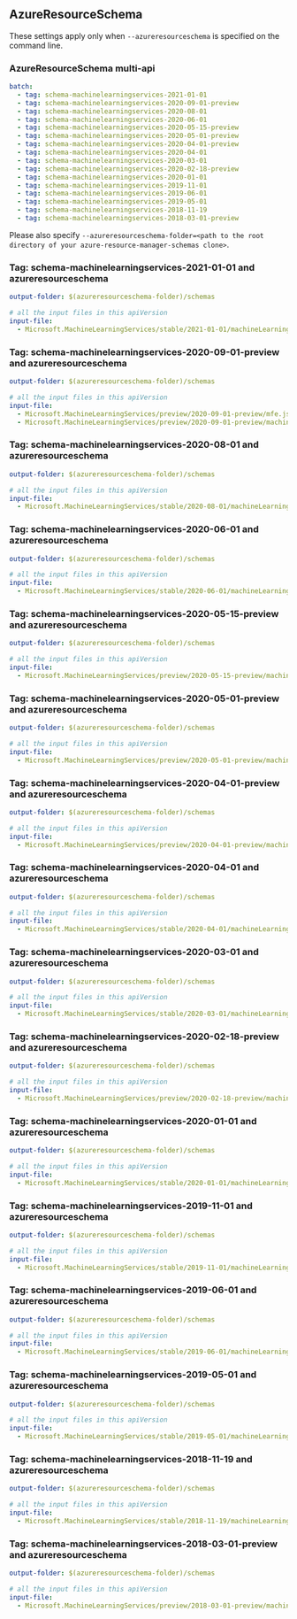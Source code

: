 ## AzureResourceSchema

These settings apply only when `--azureresourceschema` is specified on the command line.

### AzureResourceSchema multi-api

``` yaml $(azureresourceschema) && $(multiapi)
batch:
  - tag: schema-machinelearningservices-2021-01-01
  - tag: schema-machinelearningservices-2020-09-01-preview
  - tag: schema-machinelearningservices-2020-08-01
  - tag: schema-machinelearningservices-2020-06-01
  - tag: schema-machinelearningservices-2020-05-15-preview
  - tag: schema-machinelearningservices-2020-05-01-preview
  - tag: schema-machinelearningservices-2020-04-01-preview
  - tag: schema-machinelearningservices-2020-04-01
  - tag: schema-machinelearningservices-2020-03-01
  - tag: schema-machinelearningservices-2020-02-18-preview
  - tag: schema-machinelearningservices-2020-01-01
  - tag: schema-machinelearningservices-2019-11-01
  - tag: schema-machinelearningservices-2019-06-01
  - tag: schema-machinelearningservices-2019-05-01
  - tag: schema-machinelearningservices-2018-11-19
  - tag: schema-machinelearningservices-2018-03-01-preview

```

Please also specify `--azureresourceschema-folder=<path to the root directory of your azure-resource-manager-schemas clone>`.

### Tag: schema-machinelearningservices-2021-01-01 and azureresourceschema

``` yaml $(tag) == 'schema-machinelearningservices-2021-01-01' && $(azureresourceschema)
output-folder: $(azureresourceschema-folder)/schemas

# all the input files in this apiVersion
input-file:
  - Microsoft.MachineLearningServices/stable/2021-01-01/machineLearningServices.json

```

### Tag: schema-machinelearningservices-2020-09-01-preview and azureresourceschema

``` yaml $(tag) == 'schema-machinelearningservices-2020-09-01-preview' && $(azureresourceschema)
output-folder: $(azureresourceschema-folder)/schemas

# all the input files in this apiVersion
input-file:
  - Microsoft.MachineLearningServices/preview/2020-09-01-preview/mfe.json
  - Microsoft.MachineLearningServices/preview/2020-09-01-preview/machineLearningServices.json

```

### Tag: schema-machinelearningservices-2020-08-01 and azureresourceschema

``` yaml $(tag) == 'schema-machinelearningservices-2020-08-01' && $(azureresourceschema)
output-folder: $(azureresourceschema-folder)/schemas

# all the input files in this apiVersion
input-file:
  - Microsoft.MachineLearningServices/stable/2020-08-01/machineLearningServices.json

```

### Tag: schema-machinelearningservices-2020-06-01 and azureresourceschema

``` yaml $(tag) == 'schema-machinelearningservices-2020-06-01' && $(azureresourceschema)
output-folder: $(azureresourceschema-folder)/schemas

# all the input files in this apiVersion
input-file:
  - Microsoft.MachineLearningServices/stable/2020-06-01/machineLearningServices.json

```

### Tag: schema-machinelearningservices-2020-05-15-preview and azureresourceschema

``` yaml $(tag) == 'schema-machinelearningservices-2020-05-15-preview' && $(azureresourceschema)
output-folder: $(azureresourceschema-folder)/schemas

# all the input files in this apiVersion
input-file:
  - Microsoft.MachineLearningServices/preview/2020-05-15-preview/machineLearningServices.json

```

### Tag: schema-machinelearningservices-2020-05-01-preview and azureresourceschema

``` yaml $(tag) == 'schema-machinelearningservices-2020-05-01-preview' && $(azureresourceschema)
output-folder: $(azureresourceschema-folder)/schemas

# all the input files in this apiVersion
input-file:
  - Microsoft.MachineLearningServices/preview/2020-05-01-preview/machineLearningServices.json

```

### Tag: schema-machinelearningservices-2020-04-01-preview and azureresourceschema

``` yaml $(tag) == 'schema-machinelearningservices-2020-04-01-preview' && $(azureresourceschema)
output-folder: $(azureresourceschema-folder)/schemas

# all the input files in this apiVersion
input-file:
  - Microsoft.MachineLearningServices/preview/2020-04-01-preview/machineLearningServices.json

```

### Tag: schema-machinelearningservices-2020-04-01 and azureresourceschema

``` yaml $(tag) == 'schema-machinelearningservices-2020-04-01' && $(azureresourceschema)
output-folder: $(azureresourceschema-folder)/schemas

# all the input files in this apiVersion
input-file:
  - Microsoft.MachineLearningServices/stable/2020-04-01/machineLearningServices.json

```

### Tag: schema-machinelearningservices-2020-03-01 and azureresourceschema

``` yaml $(tag) == 'schema-machinelearningservices-2020-03-01' && $(azureresourceschema)
output-folder: $(azureresourceschema-folder)/schemas

# all the input files in this apiVersion
input-file:
  - Microsoft.MachineLearningServices/stable/2020-03-01/machineLearningServices.json

```

### Tag: schema-machinelearningservices-2020-02-18-preview and azureresourceschema

``` yaml $(tag) == 'schema-machinelearningservices-2020-02-18-preview' && $(azureresourceschema)
output-folder: $(azureresourceschema-folder)/schemas

# all the input files in this apiVersion
input-file:
  - Microsoft.MachineLearningServices/preview/2020-02-18-preview/machineLearningServices.json

```

### Tag: schema-machinelearningservices-2020-01-01 and azureresourceschema

``` yaml $(tag) == 'schema-machinelearningservices-2020-01-01' && $(azureresourceschema)
output-folder: $(azureresourceschema-folder)/schemas

# all the input files in this apiVersion
input-file:
  - Microsoft.MachineLearningServices/stable/2020-01-01/machineLearningServices.json

```

### Tag: schema-machinelearningservices-2019-11-01 and azureresourceschema

``` yaml $(tag) == 'schema-machinelearningservices-2019-11-01' && $(azureresourceschema)
output-folder: $(azureresourceschema-folder)/schemas

# all the input files in this apiVersion
input-file:
  - Microsoft.MachineLearningServices/stable/2019-11-01/machineLearningServices.json

```

### Tag: schema-machinelearningservices-2019-06-01 and azureresourceschema

``` yaml $(tag) == 'schema-machinelearningservices-2019-06-01' && $(azureresourceschema)
output-folder: $(azureresourceschema-folder)/schemas

# all the input files in this apiVersion
input-file:
  - Microsoft.MachineLearningServices/stable/2019-06-01/machineLearningServices.json

```

### Tag: schema-machinelearningservices-2019-05-01 and azureresourceschema

``` yaml $(tag) == 'schema-machinelearningservices-2019-05-01' && $(azureresourceschema)
output-folder: $(azureresourceschema-folder)/schemas

# all the input files in this apiVersion
input-file:
  - Microsoft.MachineLearningServices/stable/2019-05-01/machineLearningServices.json

```

### Tag: schema-machinelearningservices-2018-11-19 and azureresourceschema

``` yaml $(tag) == 'schema-machinelearningservices-2018-11-19' && $(azureresourceschema)
output-folder: $(azureresourceschema-folder)/schemas

# all the input files in this apiVersion
input-file:
  - Microsoft.MachineLearningServices/stable/2018-11-19/machineLearningServices.json

```

### Tag: schema-machinelearningservices-2018-03-01-preview and azureresourceschema

``` yaml $(tag) == 'schema-machinelearningservices-2018-03-01-preview' && $(azureresourceschema)
output-folder: $(azureresourceschema-folder)/schemas

# all the input files in this apiVersion
input-file:
  - Microsoft.MachineLearningServices/preview/2018-03-01-preview/machineLearningServices.json

```
